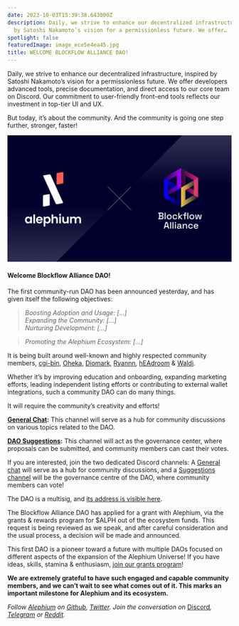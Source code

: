 ```yaml
---
date: 2023-10-03T15:39:38.643000Z
description: Daily, we strive to enhance our decentralized infrastructure, inspired
  by Satoshi Nakamoto’s vision for a permissionless future. We offer…
spotlight: false
featuredImage: image_ece5e4ea45.jpg
title: WELCOME BLOCKFLOW ALLIANCE DAO!
---
```


Daily, we strive to enhance our decentralized infrastructure, inspired by Satoshi Nakamoto’s vision for a permissionless future. We offer developers advanced tools, precise documentation, and direct access to our core team on Discord. Our commitment to user-friendly front-end tools reflects our investment in top-tier UI and UX.

But today, it’s about the community. And the community is going one step further, stronger, faster!

![](image_145c98fcf9.png)

#### **Welcome Blockflow Alliance DAO!**

The first community-run DAO has been announced yesterday, and has given itself the following objectives:

> _Boosting Adoption and Usage: \[…\]  
> Expanding the Community: \[…\]  
> Nurturing Development: \[…\]_

> _Promoting the Alephium Ecosystem: \[…\]_

It is being built around well-known and highly respected community members, <a href="https://twitter.com/cg1_bin" data-href="https://twitter.com/cg1_bin">cgi-bin</a>, <a href="https://twitter.com/Oheka32" data-href="https://twitter.com/Oheka32">Oheka</a>, <a href="https://twitter.com/diomark" data-href="https://twitter.com/diomark">Diomark</a>, <a href="https://twitter.com/RyanRit91769208" data-href="https://twitter.com/RyanRit91769208">Ryannn</a>, <a href="https://twitter.com/headroomcapital" data-href="https://twitter.com/headroomcapital">hEAdroom</a> & <a href="https://twitter.com/zkitbeats" data-href="https://twitter.com/zkitbeats">Waldi</a>.

Whether it’s by improving education and onboarding, expanding marketing efforts, leading independent listing efforts or contributing to external wallet integrations, such a community DAO can do many things.

It will require the community’s creativity and efforts!

<a href="https://discord.com/channels/747741246667227157/1156214551939919962" data-href="https://discord.com/channels/747741246667227157/1156214551939919962"><strong>General Chat</strong></a>**:** This channel will serve as a hub for community discussions on various topics related to the DAO.

<a href="https://discord.com/channels/747741246667227157/1156240220530938017" data-href="https://discord.com/channels/747741246667227157/1156240220530938017"><strong>DAO Suggestions</strong></a>**:** This channel will act as the governance center, where proposals can be submitted, and community members can cast their votes.

If you are interested, join the two dedicated Discord channels: A <a href="https://discord.com/channels/747741246667227157/1156214551939919962" data-href="https://discord.com/channels/747741246667227157/1156214551939919962">General chat</a> will serve as a hub for community discussions, and a <a href="https://discord.com/channels/747741246667227157/1156240220530938017" data-href="https://discord.com/channels/747741246667227157/1156240220530938017">Suggestions channel</a> will be the governance centre of the DAO, where community members can vote!

The DAO is a multisig, and <a href="https://explorer.alephium.org/addresses/oBfmYWmmcBqrfCLzsLPYM9YiNs38JZDHYpiqkDtSm4QuPfyTFavbTtTeGztjUn6E61k7VSC6FtiGj6yqBiaeFgfPANVHYBUZr5vRoKhGtVRXHNyCHSPoKN1ha2HGwLqT2uwJQsFWWLtczqJzD1ae8bXAgRnceyF1NSzBTB9CtQK5cRcxotZzDC6tz6GNaLq4SoFDhWm2St2mXwQ8RPn5KwrZ7t8QurgnbH8aP9Sve9SBTRWZBqwHZ1LWoGhG3LKmx2vNXyGiX" data-href="https://explorer.alephium.org/addresses/oBfmYWmmcBqrfCLzsLPYM9YiNs38JZDHYpiqkDtSm4QuPfyTFavbTtTeGztjUn6E61k7VSC6FtiGj6yqBiaeFgfPANVHYBUZr5vRoKhGtVRXHNyCHSPoKN1ha2HGwLqT2uwJQsFWWLtczqJzD1ae8bXAgRnceyF1NSzBTB9CtQK5cRcxotZzDC6tz6GNaLq4SoFDhWm2St2mXwQ8RPn5KwrZ7t8QurgnbH8aP9Sve9SBTRWZBqwHZ1LWoGhG3LKmx2vNXyGiX">its address is visible here</a>.

The Blockflow Alliance DAO has applied for a grant with Alephium, via the grants & rewards program for \$ALPH out of the ecosystem funds. This request is being reviewed as we speak, and after careful consideration and the usual process, a decision will be made and announced.

This first DAO is a pioneer toward a future with multiple DAOs focused on different aspects of the expansion of the Alephium Universe! If you have ideas, skills, stamina & enthusiasm, <a href="https://github.com/alephium/community/blob/master/Grant%26RewardProgram.md" data-href="https://github.com/alephium/community/blob/master/Grant%26RewardProgram.md">join our grants program</a>!

**We are extremely grateful to have such engaged and capable community members, and we can’t wait to see what comes out of it. This marks an important milestone for Alephium and its ecosystem.**

_Follow [Alephium](/) on_ <a href="https://github.com/alephium/" data-href="https://github.com/alephium/"><em>Github</em></a>_,_ <a href="https://twitter.com/alephium" data-href="https://twitter.com/alephium"><em>Twitter</em></a>_. Join the conversation on_ [Discord](/discord)_,_ <a href="https://t.me/alephiumgroup" data-href="https://t.me/alephiumgroup"><em>Telegram</em></a> _or_ <a href="https://www.reddit.com/r/alephium" data-href="https://www.reddit.com/r/alephium"><em>Reddit</em></a>_._
